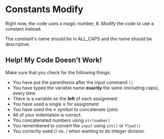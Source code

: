# Constants Modify

Right now, the code uses a magic number, 8. Modify the code to use a constant instead.

The constant's name should be in ALL_CAPS and the name should be descriptive.


## Help! My Code Doesn't Work!

Make sure that you check for the following things:

- You have put the parenthesis after the input command `()`
- You have typed the variable name **exactly** the same (including caps), every time
- There is a variable on the **left** of each assignment
- You have used a single **=** for assignment
- You have used the **+** symbol to concatenate (join).
- All of your indentation is correct.
- You concatenated numbers using `str(number)`
- You remembered to convert the `input` using `int()` or `float()`
- You correctly used // vs. / when wanting to do integer division.